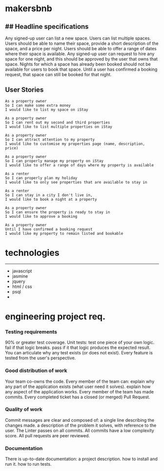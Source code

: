 # makersbnb

## Headline specifications
---
Any signed-up user can list a new space.
Users can list multiple spaces.
Users should be able to name their space, provide a short description of the space, and a price per night.
Users should be able to offer a range of dates where their space is available.
Any signed-up user can request to hire any space for one night, and this should be approved by the user that owns that space.
Nights for which a space has already been booked should not be available for users to book that space.
Until a user has confirmed a booking request, that space can still be booked for that night.

## User Stories

```
As a property owner
So I can make some extra money
I would like to list my space on iStay

As a property owner
So I can rent out my second and third properties
I would like to list multiple properties on iStay

As a property owner
So I can attract attention to my property
I would like to customise my properties page (name, description, price)

As a property owner
So I can properly manage my property on iStay
I would like to offer a range of days where my property is available

As a renter
So I can properly plan my holiday
I would like to only see properties that are available to stay in

As a renter
So I can stay in a city I don't live in,
I would like to book a night at a property

As a property owner
So I can ensure the property is ready to stay in
I would like to approve a booking

As a property owner
Until I have confirmed a booking request
I would like my property to remain listed and bookable

```














# technologies
---
- javascript
- jasmine
- jquery
- html / css
- psql
-

# engineering project req.
### Testing requirements
 90% or greater test coverage.
 Unit tests:
 test one piece of your own logic.
 fail if that logic breaks.
 pass if it that logic produces the expected result.
 You can articulate why any test exists (or does not exist).
 Every feature is tested from the user's perspective.

### Good distribution of work
 Your team co-owns the code. Every member of the team can:
 explain why any part of the application exists (what user need it solves).
 explain how any aspect of the application works.
 Every member of the team has made commits.
 Every completed ticket has a closed (or merged) Pull Request.

### Quality of work
 Commit messages are clear and composed of:
 a single line describing the changes made.
 a description of the problem it solves, with reference to the user.
 The Linter passes on all commits.
 All commits have a low complexity score.
 All pull requests are peer reviewed.

### Documentation
 There is up-to-date documentation:
 a project description.
 how to install and run it.
 how to run tests.
